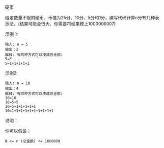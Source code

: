 硬币

给定数量不限的硬币，币值为25分、10分、5分和1分，编写代码计算n分有几种表示法。(结果可能会很大，你需要将结果模上1000000007)

示例 1:
```
输入: n = 5
输出：2
解释: 有两种方式可以凑成总金额:
5=5
5=1+1+1+1+1
```

示例2:
```
输入: n = 10
输出：4
解释: 有四种方式可以凑成总金额:
10=10
10=5+5
10=5+1+1+1+1+1
10=1+1+1+1+1+1+1+1+1+1
```
说明：

你可以假设：

`0 <= n (总金额) <= 1000000`